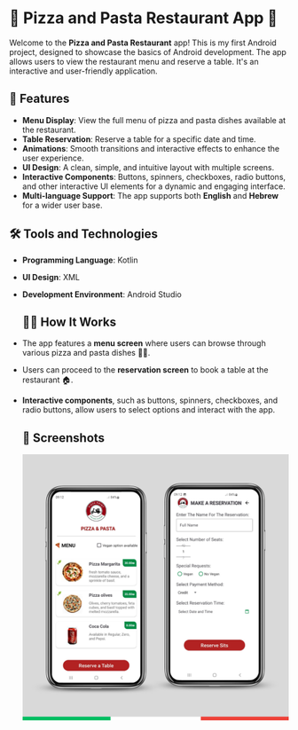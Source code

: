 # 🍕 Pizza and Pasta Restaurant App 🍝

Welcome to the **Pizza and Pasta Restaurant** app! This is my first Android project, designed to showcase the basics of Android development. The app allows users to view the restaurant menu and reserve a table. It's an interactive and user-friendly application.

## 🌟 Features

- **Menu Display**: View the full menu of pizza and pasta dishes available at the restaurant.
- **Table Reservation**: Reserve a table for a specific date and time.
- **Animations**: Smooth transitions and interactive effects to enhance the user experience.
- **UI Design**: A clean, simple, and intuitive layout with multiple screens.
- **Interactive Components**: Buttons, spinners, checkboxes, radio buttons, and other interactive UI elements for a dynamic and engaging interface.
- **Multi-language Support**: The app supports both **English** and **Hebrew** for a wider user base.

## 🛠 Tools and Technologies

- **Programming Language**: Kotlin
- **UI Design**: XML
- **Development Environment**: Android Studio

  ## 🧑‍🍳 How It Works

- The app features a **menu screen** where users can browse through various pizza and pasta dishes 🍕🍝.
- Users can proceed to the **reservation screen** to book a table at the restaurant 🏠.
- **Interactive components**, such as buttons, spinners, checkboxes, and radio buttons, allow users to select options and interact with the app.

  ## 📸 Screenshots
  ![image alt](https://github.com/yardenmu/restaurant_application/blob/main/Mobile%20App.png?raw=true)
